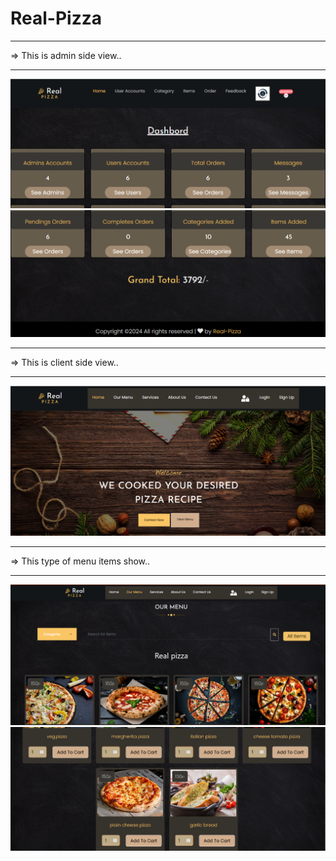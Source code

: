 # Real-Pizza
<hr>
=> This is admin side view.. 
<hr>
<img src="/screenshorts/as1.PNG" alt="Real-Pizza"/>
<img src="/screenshorts/as2.PNG" alt="Real-Pizza"/>
<hr>
=> This is client side view..
<hr>
<img src="/screenshorts/cs1.PNG" alt="Real-Pizza"/>
<hr>
=> This type of menu items show..
<hr>
<img src="/screenshorts/m1.PNG" alt="Real-Pizza"/>
<img src="/screenshorts/m2.PNG" alt="Real-Pizza"/>
